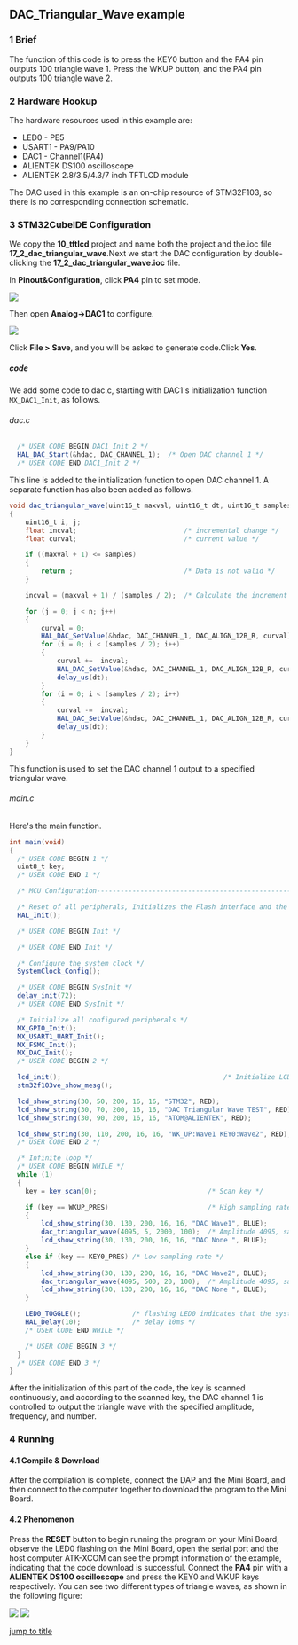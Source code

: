 ## DAC_Triangular_Wave example<a name="brief"></a>

### 1 Brief
The function of this code is to press the KEY0 button and the PA4 pin outputs 100 triangle wave 1. Press the WKUP button, and the PA4 pin outputs 100 triangle wave 2.
### 2 Hardware Hookup
The hardware resources used in this example are:
+ LED0 - PE5
+ USART1 - PA9/PA10
+ DAC1 - Channel1(PA4)
+ ALIENTEK DS100 oscilloscope
+ ALIENTEK  2.8/3.5/4.3/7 inch TFTLCD module

The DAC used in this example is an on-chip resource of STM32F103, so there is no corresponding connection schematic.

### 3 STM32CubeIDE Configuration

We copy the **10_tftlcd** project and name both the project and the.ioc file **17_2_dac_triangular_wave**.Next we start the DAC configuration by double-clicking the **17_2_dac_triangular_wave.ioc** file.

In **Pinout&Configuration**, click **PA4** pin to set mode.

<img src="../../1_docs/3_figures/17_2_dac_triangular_wave/01_pin.png">

Then open **Analog->DAC1** to configure.

<img src="../../1_docs/3_figures/17_2_dac_triangular_wave/02_config.png">

Click **File > Save**, and you will be asked to generate code.Click **Yes**.

##### code
We add some code to dac.c, starting with DAC1's initialization function ``MX_DAC1_Init``, as follows.
###### dac.c
```c#
  /* USER CODE BEGIN DAC1_Init 2 */
  HAL_DAC_Start(&hdac, DAC_CHANNEL_1);  /* Open DAC channel 1 */
  /* USER CODE END DAC1_Init 2 */
```
This line is added to the initialization function to open DAC channel 1.
A separate function has also been added as follows.
```c#
void dac_triangular_wave(uint16_t maxval, uint16_t dt, uint16_t samples, uint16_t n)
{
    uint16_t i, j;
    float incval;                           /* incremental change */
    float curval;                           /* current value */

    if ((maxval + 1) <= samples)
    {
        return ;                            /* Data is not valid */
    }

    incval = (maxval + 1) / (samples / 2);  /* Calculate the increment */

    for (j = 0; j < n; j++)
    {
        curval = 0;
        HAL_DAC_SetValue(&hdac, DAC_CHANNEL_1, DAC_ALIGN_12B_R, curval);      /* I'm going to print 0 first. */
        for (i = 0; i < (samples / 2); i++)                                   /* Output rising edge */
        {
            curval +=  incval;                                                /* New output value */
            HAL_DAC_SetValue(&hdac, DAC_CHANNEL_1, DAC_ALIGN_12B_R, curval);
            delay_us(dt);                                                     /* delay 5ms */
        }
        for (i = 0; i < (samples / 2); i++)                                   /* Output falling edge */
        {
            curval -=  incval;                                                /* New output value */
            HAL_DAC_SetValue(&hdac, DAC_CHANNEL_1, DAC_ALIGN_12B_R, curval);
            delay_us(dt);                                                     /* delay 5ms */
        }
    }
}
```
This function is used to set the DAC channel 1 output to a specified triangular wave.

###### main.c
Here's the main function.
```c#
int main(void)
{
  /* USER CODE BEGIN 1 */
  uint8_t key;
  /* USER CODE END 1 */

  /* MCU Configuration--------------------------------------------------------*/

  /* Reset of all peripherals, Initializes the Flash interface and the Systick. */
  HAL_Init();

  /* USER CODE BEGIN Init */

  /* USER CODE END Init */

  /* Configure the system clock */
  SystemClock_Config();

  /* USER CODE BEGIN SysInit */
  delay_init(72);
  /* USER CODE END SysInit */

  /* Initialize all configured peripherals */
  MX_GPIO_Init();
  MX_USART1_UART_Init();
  MX_FSMC_Init();
  MX_DAC_Init();
  /* USER CODE BEGIN 2 */

  lcd_init();                                         /* Initialize LCD */
  stm32f103ve_show_mesg();

  lcd_show_string(30, 50, 200, 16, 16, "STM32", RED);
  lcd_show_string(30, 70, 200, 16, 16, "DAC Triangular Wave TEST", RED);
  lcd_show_string(30, 90, 200, 16, 16, "ATOM@ALIENTEK", RED);

  lcd_show_string(30, 110, 200, 16, 16, "WK_UP:Wave1 KEY0:Wave2", RED);
  /* USER CODE END 2 */

  /* Infinite loop */
  /* USER CODE BEGIN WHILE */
  while (1)
  {
    key = key_scan(0);                            /* Scan key */

    if (key == WKUP_PRES)                         /* High sampling rate */
    {
        lcd_show_string(30, 130, 200, 16, 16, "DAC Wave1", BLUE);
        dac_triangular_wave(4095, 5, 2000, 100);  /* Amplitude 4095, sampling point interval 5us,2000 sampling points,100 waveforms */
        lcd_show_string(30, 130, 200, 16, 16, "DAC None ", BLUE);
    }
    else if (key == KEY0_PRES) /* Low sampling rate */
    {
        lcd_show_string(30, 130, 200, 16, 16, "DAC Wave2", BLUE);
        dac_triangular_wave(4095, 500, 20, 100);  /* Amplitude 4095, sampling point interval 500us,20 sampling points,100 waveforms */
        lcd_show_string(30, 130, 200, 16, 16, "DAC None ", BLUE);
    }

    LED0_TOGGLE();             /* flashing LED0 indicates that the system is running */
    HAL_Delay(10);             /* delay 10ms */
    /* USER CODE END WHILE */

    /* USER CODE BEGIN 3 */
  }
  /* USER CODE END 3 */
}
```
After the initialization of this part of the code, the key is scanned continuously, and according to the scanned key, the DAC channel 1 is controlled to output the triangle wave with the specified amplitude, frequency, and number.


### 4 Running
#### 4.1 Compile & Download
After the compilation is complete, connect the DAP and the Mini Board, and then connect to the computer together to download the program to the Mini Board.
#### 4.2 Phenomenon
Press the **RESET** button to begin running the program on your Mini Board, observe the LED0 flashing on the Mini Board, open the serial port and the host computer ATK-XCOM can see the prompt information of the example, indicating that the code download is successful. Connect the **PA4** pin with a **ALIENTEK DS100 oscilloscope** and press the KEY0 and WKUP keys respectively. You can see two different types of triangle waves, as shown in the following figure:

<img src="../../1_docs/3_figures/17_2_dac_triangular_wave/03_wave1.png">

<img src="../../1_docs/3_figures/17_2_dac_triangular_wave/04_wave2.png">

[jump to title](#brief)

